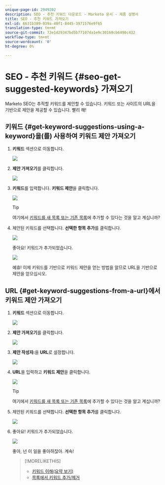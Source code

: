 ```yaml
---
unique-page-id: 2949202
description: SEO - 추천 키워드 다운로드 - Marketo 문서 - 제품 설명서
title: SEO - 추천 키워드 가져오기
exl-id: 6631b389-039a-40f1-8445-3971576e9f65
translation-type: tm+mt
source-git-commit: 72e1d29347bd5b77107da1e9c30169cb6490c432
workflow-type: tm+mt
source-wordcount: '0'
ht-degree: 0%

---
```


# SEO - 추천 키워드 {#seo-get-suggested-keywords} 가져오기

Marketo SEO는 추적할 키워드를 제안할 수 있습니다. 키워드 또는 사이트의 URL을 기반으로 제안을 제공할 수 있습니다. 빨리 해!

## 키워드 {#get-keyword-suggestions-using-a-keyword}을(를) 사용하여 키워드 제안 가져오기

1. **키워드** 섹션으로 이동합니다.

   ![](assets/image2014-9-18-10-3a51-3a41.png)

1. **제안 가져오기**&#x200B;를 클릭합니다.

   ![](assets/image2014-9-18-10-3a52-3a42.png)

1. **키워드**&#x200B;를 입력합니다. **키워드 제안**&#x200B;을 클릭합니다.

   ![](assets/image2014-9-18-10-3a53-3a14.png)

   >[!TIP]
   >
   >여기에서 [키워드를 새 목록 또는 기존 목록](/help/marketo/product-docs/additional-apps/seo/understanding-seo/seo-managing-lists.md)에 추가할 수 있다는 것을 알고 계십니까?

1. 제안된 키워드를 선택합니다. **선택한 항목 추가**&#x200B;를 클릭합니다.

   ![](assets/image2014-9-18-10-3a54-3a12.png)

   좋아요! 키워드가 추가되었습니다.

   ![](assets/image2014-9-18-10-3a54-3a16.png)

   예휴! 이제 키워드를 기반으로 키워드 제안을 얻는 방법을 알므로 URL을 기반으로 제안을 얻으십시오.

## URL {#get-keyword-suggestions-from-a-url}에서 키워드 제안 가져오기

1. **키워드** 섹션으로 이동합니다.

   ![](assets/image2014-9-18-10-3a54-3a26.png)

1. **제안 가져오기**&#x200B;를 클릭합니다.

   ![](assets/image2014-9-18-11-3a4-3a43.png)

1. **제안 작성자:**&#x200B;을 **URL**&#x200B;로 설정합니다.

   ![](assets/image2014-9-18-11-3a4-3a52.png)

1. **URL**&#x200B;을 입력하고 **키워드 제안**&#x200B;을 클릭합니다.

   ![](assets/image2014-9-18-11-3a5-3a7.png)

   >[!TIP]
   >
   >여기에서 [키워드를 새 목록 또는 기존 목록](/help/marketo/product-docs/additional-apps/seo/understanding-seo/seo-managing-lists.md)에 추가할 수 있다는 것을 알고 계십니까?

1. 제안된 키워드를 선택합니다. **선택한 항목 추가**&#x200B;를 클릭합니다.

   ![](assets/image2014-9-18-11-3a8-3a3.png)

1. 좋아요! 키워드가 추가되었습니다.

   ![](assets/image2014-9-18-11-3a8-3a25.png)

   좋아, 넌 이 일을 좋아하잖아. 계속!

   >[!MORELIKETHIS]
   >
   >* [키워드 이해(요약 보기)](/help/marketo/product-docs/additional-apps/seo/keywords/seo-understanding-keywords.md)
   >* [목록에서 키워드 추가/제거](/help/marketo/product-docs/additional-apps/seo/keywords/seo-add-remove-keywords-from-a-list.md)

